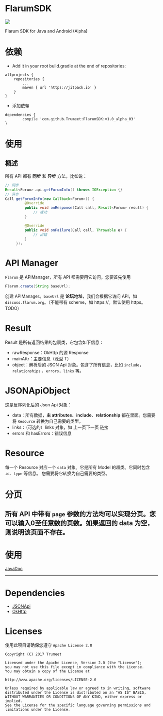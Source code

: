 # FlarumSDK

[![](https://jitpack.io/v/Trumeet/FlarumSDK.svg)](https://jitpack.io/#Trumeet/FlarumSDK)

Flarum SDK for Java and Android (Alpha)

# 依赖

* Add it in your root build.gradle at the end of repositories:
```
allprojects {
    repositories {
        ...
        maven { url 'https://jitpack.io' }
    }
}
```

* 添加依賴

```
dependencies {
        compile 'com.github.Trumeet:FlarumSDK:v1.0_alpha_03'
}
```

# 使用

## 概述
所有 API 都有 **同步** 和 **异步** 方法，比如说：
```java
// 同步
Result<Forum> api.getForumInfo() throws IOException {}
// 异步
Call getForumInfo(new Callback<Forum>() {
         @Override
         public void onResponse(Call call, Result<Forum> result) {
             // 成功
         }

         @Override
         public void onFailure(Call call, Throwable e) {
             // 出错
         }
     });
```

# API Manager

`Flarum` 是 APIManager，所有 API 都需要用它访问。您要首先使用
```java
Flarum.create(String baseUrl);
```
创建 APIManager。`baseUrl` 是 **论坛地址**，我们会根据它访问 API，如 `discuss.flarum.org`。（不能带有 scheme，如 https://。默认使用 https。TODO）

# Result

Result 是所有返回结果的包裹类，它包含如下信息：
* rawResponse：OkHttp 的源 Response
* mainAttr：主要信息（泛型 T）
* object：解析后的 JSON Api 对象。包含了所有信息，比如 `include`，`relationships` ，`errors`，`links` 等。

# JSONApiObject
这是反序列化后的 Json Api 对象：
* data：所有数据，**主 attributes**、**include**、**relationship** 都在里面。您需要将 `Resource` 转换为自己需要的类型。
* links：（可选的）links 对象，如 上一页下一页 链接
* errors 和 hasErrors：错误信息

# Resource
每一个 Resource 对应一个 `data` 对象。它是所有 Model 的超类。它同时包含 `id`、`type` 等信息。
您需要将它转换为自己需要的类型。

# 分页
所有 API 中带有 `page` 参数的方法均可以实现分页。您可以输入0至任意数的页数。如果返回的 data 为空，则说明该页面不存在。
-----

# 使用

[JavaDoc](https://jitpack.io/com/github/Trumeet/FlarumSDK/v1.0_alpha_03/javadoc)

-----

# Dependencies

* [JSONApi](https://github.com/faogustavo/JSONApi)
* [OkHttp](http://square.github.io/okhttp/)

# Licenses
使用此项目请确保您遵守 `Apache License 2.0`
```
Copyright (C) 2017 Trumeet

Licensed under the Apache License, Version 2.0 (the "License");
you may not use this file except in compliance with the License.
You may obtain a copy of the License at

http://www.apache.org/licenses/LICENSE-2.0

Unless required by applicable law or agreed to in writing, software
distributed under the License is distributed on an "AS IS" BASIS,
WITHOUT WARRANTIES OR CONDITIONS OF ANY KIND, either express or implied.
See the License for the specific language governing permissions and
limitations under the License.
```
